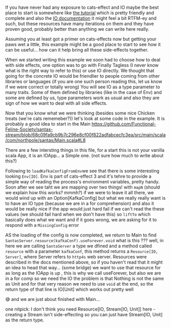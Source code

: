 
If you have never had any exposure to cats-effect and IO maybe the best place to start is somewhere like [the tutorial](https://typelevel.org/cats-effect/docs/concepts) which is pretty friendly and complete and also the [IO documentation](https://typelevel.org/cats-effect/docs/2.x/datatypes/io) it might feel a bit RTFM-ey and such, but these resources have many iterations on them and they have proven good, probably better than anything we can write here really. 

Assuming you at least got a primer on cats-effects now but getting your paws wet a little, this example might be a good place to start to see how it can be useful... how can it help bring all these side-effects together.

When we started writing this example we soon had to choose how to deal with side effects, one option was to go with Finally Tagless (I never know what is the right way to refer to this) or use IO directly. We thought that going for the concrete IO would be friendlier to people coming from other libraries or languages (if you are one such person reading this, let us know if we were correct or totally wrong) 
You will see IO as a type parameter to many traits. Some of them defined by libraries (like in the case of Env) and some are defined by us, type parameters work as usual and also they are sign of how we want to deal with all side effects.   


Now that you know what we were thinking (besides some nice Chicken treats (we're cats rememeber?)) let's look at some code in the example. It is probably a good idea to  start in the Main https://github.com/Functional-Feline-Society/santas-stream/blob/68c09fa9cb9b7c296e8cf00f822adfabcecfc3ea/src/main/scala/com/northpole/santas/Main.scala#L8

There are a few intersting things in this file, for a start this is not your vanilla scala App, it is an IOApp... a Simple one. (not sure how much to write about this?) 

Following to  `loadKafkaConfigFromEnv`we see that there is some interesting looking `Env[IO]`. Env is part of cats-effect 3 and it's tehre to  provide a simple way of reading the process's environment variables, pretty handy. Soon after we see taht we are mapping over two things! with `mapN` (should we explain how this works? mmmh?) if we were to leave it all there, we would wind up with an Option[KafkaConfig] but what we really really want is to have an IO type (because we are in a for comprehension) and also it would be really nice if the app would just hard fail if we can't read the these values (we should fail hard when we don't have this) so `liftTo` which basically does what we want and if it goes wrong, we are asking for it to respond with a `MissingConfig` error 

AS the loading of the config is now completed, we return to Main to find `SantasServer.resource(kafkaConf).useForever.void` what is this ??? well, in here we are calling `SantaServer` a type we dfined and a method called `resource` with a parameter `kafkaConf`, this method returns a `Resource[IO, Server]`, where Server refers to `http4s` web server. Resources were described in  the docs mentioned above, so if you haven't read that it might an idea to head that way... (some bridge) we want to use that resource for as long as the IOApp is up , this is why we call useForever, but also we are in a for comp so we need the IO  the problem is that Nothing is not the same as Unit and for that very reason we need to use `void` at the end, so the return type of that line is IO[Unit] which works out pretty well

😅 and we are just about finished with Main... 





one nitpick: I don't think you need Resource[IO, Stream[IO, Unit]] here - creating a Stream isn't side-effecting so you can just have Stream[IO, Unit] as the return type.